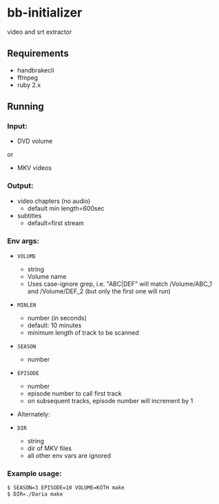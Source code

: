 # bb-initializer

video and srt extractor

## Requirements

- handbrakecli
- ffmpeg
- ruby 2.x

## Running

### Input:

- DVD volume

or

- MKV videos

### Output:

- video chapters (no audio)
    - default min length=600sec
- subtitles
    - default=first stream

### Env args:
  - `VOLUME`
    - string
    - Volume name
    - Uses case-ignore grep, i.e. "ABC|DEF" will match /Volume/ABC_1 and /Volume/DEF_2 (but only the first one will run)
  - `MINLEN`
    - number (in seconds)
    - default: 10 minutes
    - minimum length of track to be scanned
  - `SEASON`
    - number
  - `EPISODE`
    - number
    - episode number to call first track
    - on subsequent tracks, episode number will increment by 1

  - Alternately:
  - `DIR`
    - string
    - dir of MKV files
    - all other env vars are ignored

### Example usage:

```bash
$ SEASON=3 EPISODE=10 VOLUME=KOTH make
$ DIR=./Daria make
```
